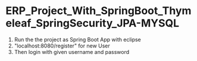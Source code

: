 # ERP_Project_With_SpringBoot_Thymeleaf_SpringSecurity_JPA-MYSQL
1. Run the the project as Spring Boot App with eclipse
2. "localhost:8080/register" for new User
3. Then login with given username and password
